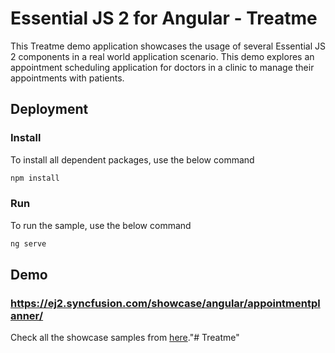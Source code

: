 # Essential JS 2 for Angular -  Treatme

This Treatme demo application showcases the usage of several Essential JS 2 components in a real world application scenario. This demo explores an appointment scheduling application for doctors in a clinic to manage their appointments with patients.

## Deployment

### Install

To install all dependent packages, use the below command

```sh
npm install
```

### Run

To run the sample, use the below command

```sh
ng serve
```

## Demo

### <a href="https://ej2.syncfusion.com/showcase/angular/appointmentplanner/" target="_blank">https://ej2.syncfusion.com/showcase/angular/appointmentplanner/</a>

Check all the showcase samples from <a href="https://ej2.syncfusion.com/home/angular.html" target="_blank">here</a>."# Treatme" 
